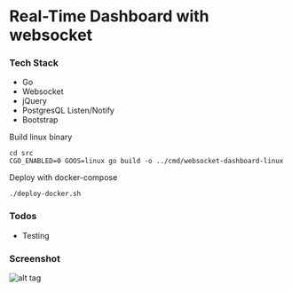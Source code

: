 # Real-Time Dashboard with websocket


### Tech Stack
* Go
* Websocket
* jQuery
* PostgresQL Listen/Notify
* Bootstrap


Build linux binary

    cd src
    CGO_ENABLED=0 GOOS=linux go build -o ../cmd/websocket-dashboard-linux

Deploy with docker-compose

    ./deploy-docker.sh


### Todos
* Testing


### Screenshot
![alt tag](https://github.com/flexlee/websocket-dashboard/blob/master/Dashboard.jpg)
